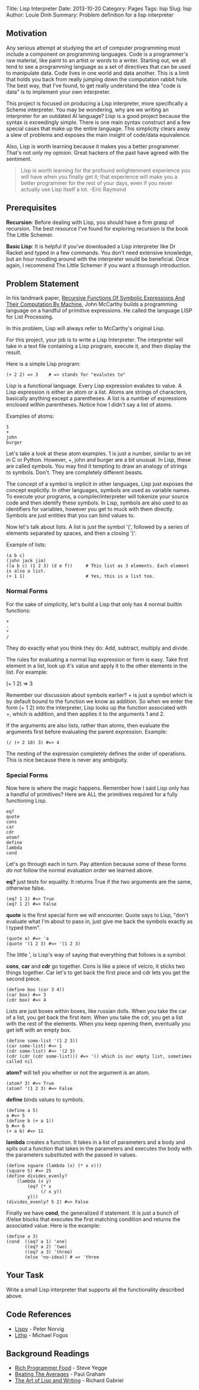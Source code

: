 Title: Lisp Interpreter
Date: 2013-10-20
Category: Pages
Tags: lisp
Slug: lisp
Author: Louie Dinh
Summary: Problem definition for a lisp interpreter

Motivation
----------

Any serious attempt at studying the art of computer programming must include a component on programming languages. Code is 
a programmer's raw material, like paint to an artist or words to a writer. Starting out, we all tend to see a programming language
as a set of directives that can be used to manipulate data. Code lives in one world and data another.  This is a limit that holds you
back from really jumping down the computation rabbit hole. The best way, that I've found, to get really understand the idea 
"code is data" is to implement your own interpreter.

This project is focused on producing a Lisp interpreter, more specifically a Scheme interpreter. You may be wondering, why are we writing 
an interpreter for an outdated AI language? Lisp is a good project because the syntax is exceedingly simple. There is one main
syntax construct and a few special cases that make up the entire language. This simplicity clears away a slew of problems and 
exposes the main insight of code/data equivalence.

Also, Lisp is worth learning because it makes you a better programmer. That's not only my opinion. Great hackers of the past
have agreed with the sentiment.

>Lisp is worth learning for the profound enlightenment experience you will have when you finally get it;
>that experience will make you a better programmer for the rest of your days,
>even if you never actually use Lisp itself a lot.
-Eric Raymond

Prerequisites
------------

**Recursion**: Before dealing with Lisp, you should have a firm grasp of recursion. The best resource I've found for exploring
            recursion is the book The Little Schemer.

**Basic Lisp**: It is helpful if you've downloaded a Lisp interpreter like Dr Racket and typed in a few commands. You don't need
             extensive knowledge, but an hour noodling around with the interpreter would be beneficial. Once again, I recommend
             The Little Schemer if you want a thorough introduction.


Problem Statement
-----------------
In his landmark paper, 
[Recursive Functions Of Symbolic Expressions And Their Computation By Machine](http://www-formal.stanford.edu/jmc/recursive.html), 
John McCarthy builds a programming language on a handful of primitive expressions. He called the language LISP for List Processing.

In this problem, Lisp will always refer to McCarthy's original Lisp.

For this project, your job is to write a Lisp Interpreter. The interpreter will take in a
text file containing a Lisp program, execute it, and then display the result.

Here is a simple Lisp program:

    (+ 2 2) => 3    # => stands for "evalutes to"

Lisp is a functional language. Every Lisp expression evalutes to value. A Lisp expression
is either an atom or a list. Atoms are strings of characters, basically anything except a parentheses.
A list is a number of expressions enclosed within parentheses. Notice how I didn't say a list of atoms.

Examples of atoms: 

    1
    +
    john
    burger

Let's take a look at these atom examples. 1 is just a number, similar to an int in C or Python.
 However, +, john and burger are a bit unusual. In Lisp, these are called symbols. You may find
 it tempting to draw an analogy of strings to symbols. Don't. They are completely different beasts. 

The concept of a symbol is implicit in other languages, Lisp just exposes the concept explicitly.
 In other languages, symbols are used as variable names. To execute your programs, a compiler/interpreter
 will tokenize your source code and then identify these symbols. In Lisp, symbols are also used to
 as identifiers for variables, however you get to muck with them directly. Symbols are just entities
 that you can bind values to.

Now let's talk about lists. A list is just the symbol '(', followed by a series of elements
separated by spaces, and then a closing ')'.

Example of lists:

    (a b c)
    (john jack jim)
    ((a b c) (1 2 3) (d e f))     # This list as 3 elements. Each element is also a list.
    (+ 1 1)                       # Yes, this is a list too.


### Normal Forms ###

For the sake of simplicity, let's build a Lisp that only has 4 normal builtin functions:

    +
    -
    *
    /

They do exactly what you think they do: Add, subtract, multiply and divide.

The rules for evaluating a normal lisp expression or form is easy. Take first element in
a list, look up it's value and apply it to the other elements in the list. For example:

(+ 1 2) => 3

Remember our discussion about symbols earlier? + is just a symbol which is by default bound
to the function we know as addition. So when we enter the form (+ 1 2) into the interpreter,
Lisp looks up the function associated with +, which is addition, and then applies it to the
arguments 1 and 2. 

If the arguments are also lists, rather than atoms, then evaluate the arguments first
before evaluating the parent expression. Example:

    (/ (+ 2 10) 3) #=> 4

The nesting of the expression completely defines the order of operations. This is nice because
there is never any ambiguity.

### Special Forms ###

Now here is where the magic happens. Remember how I said Lisp only has a handful of primitives?
Here are ALL the primitives required for a fully functioning Lisp. 

    eq?
    quote
    cons
    car
    cdr
    atom?
    define
    lambda
    cond

Let's go through each in turn. Pay attention because some of these forms _do_ _not_
follow the normal evaluation order we learned above. 

**eq?** just tests for equality. It returns True if the two arguments
are the same, otherwise false.

    (eq? 1 1) #=> True
    (eq? 1 2) #=> False

**quote** is the first special form we will encounter. Quote says to Lisp, "don't evaluate what I'm 
about to pass in, just give me back the symbols exactly as I typed them".

    (quote a) #=> 'a
    (quote '(1 2 3) #=> '(1 2 3)

The little ', is Lisp's way of saying that everything that follows is a symbol.

**cons**, **car** and **cdr** go together. Cons is like a piece of velcro, it sticks two things together.
Car let's to get back the first piece and cdr lets you get the second piece.

    (define box (car 3 4))
    (car box) #=> 3
    (cdr box) #=> 4

Lists are just boxes within boxes, like russian dolls. When you take the car of a list,
you get back the first item. When you take the cdr, you get a list with the rest of the elements.
When you keep opening them, eventually you get left with an empty box.

    (define some-list '(1 2 3))
    (car some-list) #=> 1
    (cdr some-list) #=> '(2 3)
    (cdr (cdr (cdr some-list))) #=> '() which is our empty list, sometimes called nil

**atom?** will tell you whether or not the argument is an atom.

    (atom? 3) #=> True
    (atom? '(1 2 3) #=> False


**define** binds values to symbols.

    (define a 5)
    a #=> 5
    (define b (+ a 1))
    b #=> 6
    (+ a b) #=> 11

**lambda** creates a function. It takes in a list of parameters and a body 
and spits out a function that takes in the parameters and executes the body
with the parameters substituted with the passed in values.

    (define square (lambda (x) (* x x)))
    (square 5) #=> 25
    (define divides_evenly? 
        (lambda (x y) 
            (eq? (* x 
                 (/ x y)) 
            y)))
    (divides_evenly? 5 2) #=> False

Finally we have **cond**, the generalized if statement. It is just a bunch of
if/else blocks that executes the first matching condition and returns
the associated value. Here is the example:

    (define a 3)
    (cond  ((eq? a 1) 'one)
           ((eq? a 2) 'two)
           ((eq? a 3) 'three)
           (else 'no-idea)) # => 'three 

Your Task
---------

Write a small Lisp interpreter that supports all the functionality described above.


Code References
-----------

* [Lispy](http://norvig.com/lispy.html) - Peter Norvig
* [Lithp](https://github.com/readevalprintlove/lithp) - Michael Fogus

Background Readings
-------------------

* [Rich Programmer Food](http://steve-yegge.blogspot.ca/2007/06/rich-programmer-food.html) - Steve Yegge
* [Beating The Averages](http://www.paulgraham.com/avg.html) - Paul Graham
* [The Art of Lisp and Writing](http://www.dreamsongs.com/ArtOfLisp.html) - Richard Gabriel

